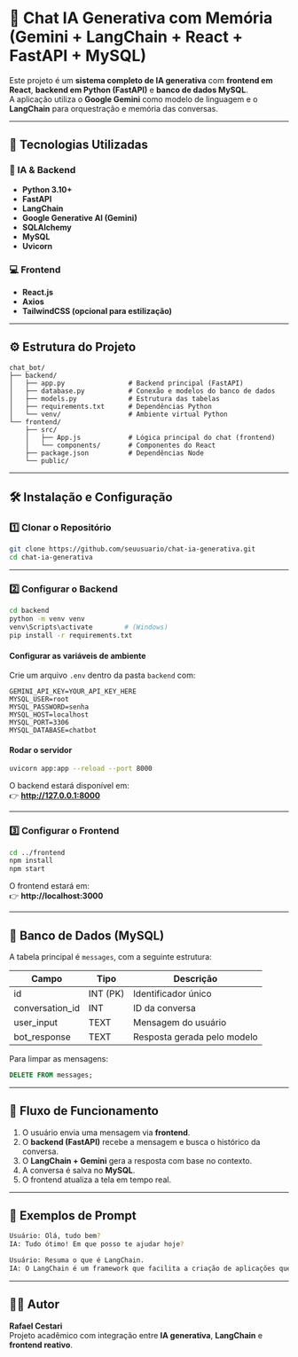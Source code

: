 
# 💬 Chat IA Generativa com Memória (Gemini + LangChain + React + FastAPI + MySQL)

Este projeto é um **sistema completo de IA generativa** com **frontend em React**, **backend em Python (FastAPI)** e **banco de dados MySQL**.  
A aplicação utiliza o **Google Gemini** como modelo de linguagem e o **LangChain** para orquestração e memória das conversas.  

---

## 🚀 Tecnologias Utilizadas

### 🧠 IA & Backend
- **Python 3.10+**
- **FastAPI**
- **LangChain**
- **Google Generative AI (Gemini)**
- **SQLAlchemy**
- **MySQL**
- **Uvicorn**

### 💻 Frontend
- **React.js**
- **Axios**
- **TailwindCSS (opcional para estilização)**

---

## ⚙️ Estrutura do Projeto

```
chat_bot/
├── backend/
│   ├── app.py                # Backend principal (FastAPI)
│   ├── database.py           # Conexão e modelos do banco de dados
│   ├── models.py             # Estrutura das tabelas
│   ├── requirements.txt      # Dependências Python
│   └── venv/                 # Ambiente virtual Python
└── frontend/
    ├── src/
    │   ├── App.js            # Lógica principal do chat (frontend)
    │   └── components/       # Componentes do React
    ├── package.json          # Dependências Node
    └── public/
```

---

## 🛠️ Instalação e Configuração

### 1️⃣ Clonar o Repositório
```bash
git clone https://github.com/seuusuario/chat-ia-generativa.git
cd chat-ia-generativa
```

---

### 2️⃣ Configurar o Backend
```bash
cd backend
python -m venv venv
venv\Scripts\activate        # (Windows)
pip install -r requirements.txt
```

#### Configurar as variáveis de ambiente
Crie um arquivo `.env` dentro da pasta `backend` com:

```
GEMINI_API_KEY=YOUR_API_KEY_HERE
MYSQL_USER=root
MYSQL_PASSWORD=senha
MYSQL_HOST=localhost
MYSQL_PORT=3306
MYSQL_DATABASE=chatbot
```

#### Rodar o servidor
```bash
uvicorn app:app --reload --port 8000
```

O backend estará disponível em:  
👉 **http://127.0.0.1:8000**

---

### 3️⃣ Configurar o Frontend
```bash
cd ../frontend
npm install
npm start
```

O frontend estará em:  
👉 **http://localhost:3000**

---

## 💾 Banco de Dados (MySQL)

A tabela principal é `messages`, com a seguinte estrutura:

| Campo            | Tipo        | Descrição                        |
|------------------|-------------|----------------------------------|
| id               | INT (PK)    | Identificador único              |
| conversation_id  | INT         | ID da conversa                   |
| user_input       | TEXT        | Mensagem do usuário              |
| bot_response     | TEXT        | Resposta gerada pelo modelo      |

Para limpar as mensagens:
```sql
DELETE FROM messages;
```

---

## 🧩 Fluxo de Funcionamento

1. O usuário envia uma mensagem via **frontend**.
2. O **backend (FastAPI)** recebe a mensagem e busca o histórico da conversa.
3. O **LangChain + Gemini** gera a resposta com base no contexto.
4. A conversa é salva no **MySQL**.
5. O frontend atualiza a tela em tempo real.

---



## 🧠 Exemplos de Prompt
```bash
Usuário: Olá, tudo bem?
IA: Tudo ótimo! Em que posso te ajudar hoje?

Usuário: Resuma o que é LangChain.
IA: O LangChain é um framework que facilita a criação de aplicações que usam modelos de linguagem, adicionando memória, ferramentas e controle de fluxo.
```

---



## 🧑‍💻 Autor
**Rafael Cestari**  
Projeto acadêmico com integração entre **IA generativa**, **LangChain** e **frontend reativo**.  
